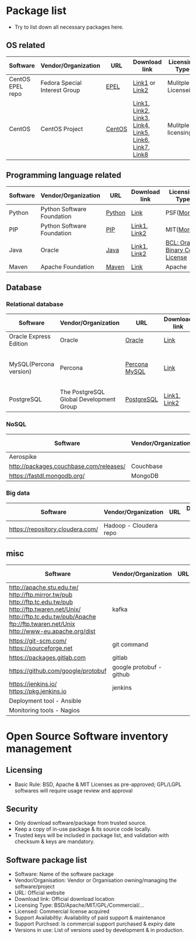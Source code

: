 # Package list 
- Try to list down all necessary packages here.

## OS related
| Software |Vendor/Organization | URL | Download link | Licensing Type |Licensed(Commercial package only) |Support Availability | Support Purchased | Version In use |
|-|-|-|-|-|-|-|-|-|
| CentOS EPEL repo | Fedora Special Interest Group | [EPEL](https://fedoraproject.org/wiki/EPEL) | [Link1](https://dl.fedoraproject.org/pub) or [Link2](http://download.fedoraproject.org/pub) | Mulitple Licenseing | N/A | N/A | N/A | N/A |
| CentOS | CentOS Project | [CentOS](https://www.centos.org/) | [Link1](http://ftp.isu.edu.tw/pub/), [Link2](http://ftp.ksu.edu.tw/pub/), [Link3](http://ftp.yzu.edu.tw/Linux/), [Link4](http://ftp.twaren.net/Linux/), [Link5](http://centos.cs.nctu.edu.tw/), [Link6](http://ftp.tc.edu.tw/Linux/), [Link7](http://ftp.stu.edu.tw/Linux/), [Link8](http://ftp.twaren.net/Linux/) | Mulitple licensing | N/A | N/A | N/A | N/A |

## Programming language related
| Software |Vendor/Organization | URL | Download link | Licensing Type |Licensed(Commercial package only) |Support Availability | Support Purchased | Version In use |
|-|-|-|-|-|-|-|-|-|
| Python | Python Software Foundation | [Python](https://www.python.org) | [Link](https://www.python.org/ftp/python/) | PSF([More...](https://docs.python.org/3/license.html)) | N/A | N/A | N/A | N/A |
| PIP | Python Software Foundation | [PIP](https://pypi.python.org/) | [Link1](https://pypi.python.org/), [Link2](https://pypi.fcio.net/) | MIT([More...](https://en.wikipedia.org/wiki/MIT_License)) | N/A | N/A | N/A | N/A |
| Java | Oracle | [Java](https://www.oracle.com/java/index.html) | [Link1](http://download.oracle.com), [Link2](http://edelivery.oracle.com/) | [BCL: Oracle Binary Code License](http://www.oracle.com/technetwork/java/javase/terms/license/index.html) | N/A | N/A | N/A | N/A |
| Maven | Apache Foundation | [Maven](https://mvnrepository.com) | [Link](https://mvnrepository.com) | Apache | N/A | N/A | N/A | N/A |

## Database
### Relational database
| Software | Vendor/Organization | URL | Download link | Licensing Type |Licensed(Commercial package only) |Support Availability | Support Purchased | Version In use |
|-|-|-|-|-|-|-|-|-|
| Oracle Express Edition | Oracle | [Oracle](http://download.oracle.com) | [Link](http://www.oracle.com/technetwork/database/database-technologies/express-edition/downloads/index.html) | OTN([More...](http://www.oracle.com/technetwork/licenses/database-11g-express-license-459621.html)) | N/A | N/A | N/A | 11GR2 |
| MySQL(Percona version) | Percona | [Percona MySQL](http://percona.com/) |[Link](http://percona.com/download) | [Creative Commons Attribution-ShareAlike 2.0 Generic](https://creativecommons.org/licenses/by-sa/2.0/) | N/A | N/A | N/A | N/A |
| PostgreSQL | The PostgreSQL Global Development Group | [PostgreSQL](https://www.postgresql.org/) | [Link1](http://yum.postgresql.org), [Link2](http://download.postgresql.org) |[PostreSQL License](http://www.opensource.org/licenses/postgresql)| N/A | N/A |N/A |N/A |

### NoSQL
| Software |Vendor/Organization | URL | Download link | Licensing Type |Licensed(Commercial package only) |Support Availability | Support Purchased | Version In use |
|-|-|-|-|-|-|-|-|-|
| Aerospike | |http://aerospike.com/download/ | Aerospike |
| http://packages.couchbase.com/releases/ | Couchbase |
| https://fastdl.mongodb.org/ | MongoDB |
### Big data
| Software |Vendor/Organization | URL | Download link | Licensing Type |Licensed(Commercial package only) |Support Availability | Support Purchased | Version In use |
|-|-|-|-|-|-|-|-|-|
| https://repository.cloudera.com/ | Hadoop - Cloudera repo |

## misc
| Software |Vendor/Organization | URL | Download link | Licensing Type |Licensed(Commercial package only) |Support Availability | Support Purchased | Version In use |
|-|-|-|-|-|-|-|-|-|
| http://apache.stu.edu.tw/<br />http://ftp.mirror.tw/pub<br />http://ftp.tc.edu.tw/pub<br />http://ftp.twaren.net/Unix/<br />http://ftp.tc.edu.tw/pub/Apache<br />ftp://ftp.twaren.net/Unix<br />http://www-eu.apache.org/dist<br />| kafka |
| https://git-scm.com/<br />https://sourceforge.net | git command |
| https://packages.gitlab.com | gitlab |
| https://github.com/google/protobuf | google protobuf - github |
| https://jenkins.io/<br />https://pkg.jenkins.io<br /> | jenkins |
| Deployment tool - Ansible |
| Monitoring tools - Nagios |

# Open Source Software inventory management

## Licensing
* Basic Rule: BSD, Apache & MIT Licenses as pre-approved; GPL/LGPL softwares will
require usage review and approval

## Security
* Only download software/package from trusted source. 
* Keep a copy of in-use package & its source code locally.
* Trusted keys will be included in package list, and validation with checksum &
  keys are mandatory.

## Software package list
* Software: Name of the software package
* Vendor/Organisation: Vendor or Organisation owning/managing the software/project
* URL: Official website
* Download link: Official download location
* Licensing Type: BSD/Apache/MIT/GPL/Commercial/...
* Licensed: Commercial license acquired
* Support Availabiltiy: Availability of paid support & maintenance
* Support Purchsed: Is commercial support purchased & expiry date
* Versions in use: List of versions used by development & in production.

